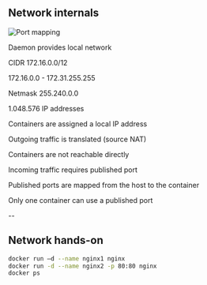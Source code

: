 ## Network internals

![Port mapping](../images/Network.png)

Daemon provides local network

CIDR 172.16.0.0/12

172.16.0.0 - 172.31.255.255

Netmask 255.240.0.0

1.048.576 IP addresses

Containers are assigned a local IP address

Outgoing traffic is translated (source NAT)

Containers are not reachable directly

Incoming traffic requires published port

Published ports are mapped from the host to the container

Only one container can use a published port

--

## Network hands-on

```bash
docker run –d --name nginx1 nginx
docker run -d --name nginx2 -p 80:80 nginx
docker ps
```
